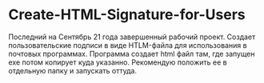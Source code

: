 # Create-HTML-Signature-for-Users
Последний на Сентябрь 21 года завершенный рабочий проект. Создает пользовательские подписи в виде HTLM-файла для использования в почтовых программах. 
Программа создает html файл там, где запущен exe потом копирует куда указанно. Рекомендую положить ее в отдельную папку и запускать оттуда. 
